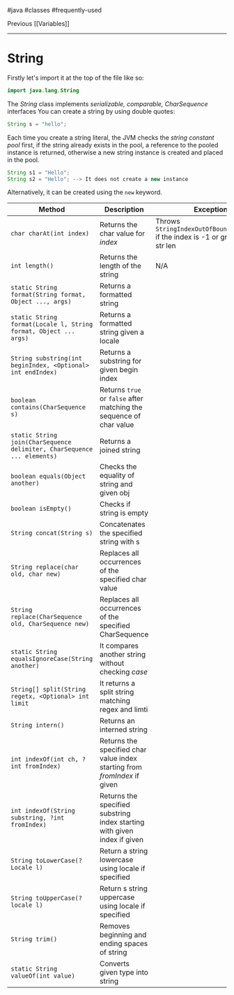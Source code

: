 #java #classes #frequently-used

Previous [[Variables]]

---
# String
Firstly let's import it at the top of the file like so:

```java
import java.lang.String
```

The *String* class implements *serializable, comparable, CharSequence* interfaces
You can create a string by using double quotes:
```java
String s = "hello";
```

Each time you create a string literal, the JVM checks the *string constant pool* first, if the string already exists in the pool, a reference to the pooled instance is returned, otherwise a new string instance is created and placed in the pool.

```java
String s1 = "Hello";
String s2 = "Hello"; --> It does not create a new instance
```

Alternatively, it can be created using the `new` keyword.

| Method                                                                  | Description                                                               | Exception                                                                           |
| ----------------------------------------------------------------------- | ------------------------------------------------------------------------- | ----------------------------------------------------------------------------------- |
| `char charAt(int index)`                                                | Returns the char value for *index*                                        | Throws `StringIndexOutOfBoundsException` if the index is -1 or greater than str len |
| `int length()`                                                          | Returns the length of the string                                          | N/A                                                                                 |
| `static String format(String format, Object ..., args)`                 | Returns a formatted string                                                |                                                                                     |
| `static String format(Locale l, String format, Object ... args)`        | Returns a formatted string given a locale                                 |                                                                                     |
| `String substring(int beginIndex, <Optional> int endIndex)`             | Returns a substring for given begin index                                 |                                                                                     |
| `boolean contains(CharSequence s)`                                      | Returns `true` or `false` after matching the sequence of char value       |                                                                                     |
| `static String join(CharSequence delimiter, CharSequence ... elements)` | Returns a joined string                                                   |                                                                                     |
| `boolean equals(Object another)`                                        | Checks the equality of string and given obj                               |                                                                                     |
| `boolean isEmpty()`                                                     | Checks if string is empty                                                 |                                                                                     |
| `String concat(String s)`                                               | Concatenates the specified string with s                                  |                                                                                     |
| `String replace(char old, char new)`                                    | Replaces all occurrences of the specified char value                      |                                                                                     |
| `String replace(CharSequence old, CharSequence new)`                    | Replaces all occurrences of the specified CharSequence                    |                                                                                     |
| `static String equalsIgnoreCase(String another)`                        | It compares another string without checking *case*                        |                                                                                     |
| `String[] split(String regetx, <Optional> int limit`                    | It returns a split string matching regex and limti                        |                                                                                     |
| `String intern()`                                                       | Returns an interned string                                                |                                                                                     |
| `int indexOf(int ch, ?int fromIndex)`                                   | Returns the specified char value index starting from *fromIndex* if given |                                                                                     |
| `int indexOf(String substring, ?int fromIndex)`                         | Returns the specified substring index starting with given index if given  |                                                                                     |
| `String toLowerCase(?Locale l)`                                         | Return a string lowercase using locale if specified                       |                                                                                     |
| `String toUpperCase(?locale l)`                                         | Return s string uppercase using locale if specified                       |                                                                                     |
| `String trim()`                                                         | Removes beginning and ending spaces of string                             |                                                                                     |
| `static String valueOf(int value)`                                      | Converts given type into string                                                                          |                                                                                     |

